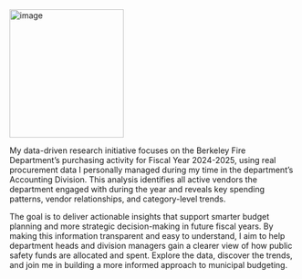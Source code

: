 <img width="200" height="225" alt="image" src="https://github.com/user-attachments/assets/4169c079-466c-43b7-b0a7-412bb920d121" />

My data-driven research initiative focuses on the Berkeley Fire Department’s purchasing activity for Fiscal Year 2024-2025, using real procurement data I personally managed during my time in the department’s Accounting Division. This analysis identifies all active vendors the department engaged with during the year and reveals key spending patterns, vendor relationships, and category-level trends.

The goal is to deliver actionable insights that support smarter budget planning and more strategic decision-making in future fiscal years. By making this information transparent and easy to understand, I aim to help department heads and division managers gain a clearer view of how public safety funds are allocated and spent. Explore the data, discover the trends, and join me in building a more informed approach to municipal budgeting.
